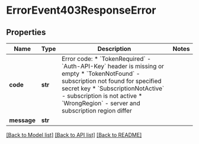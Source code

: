 # ErrorEvent403ResponseError

## Properties
Name | Type | Description | Notes
------------ | ------------- | ------------- | -------------
**code** | **str** | Error code:  * &#x60;TokenRequired&#x60; - &#x60;Auth-API-Key&#x60; header is missing or empty  * &#x60;TokenNotFound&#x60; - subscription not found for specified secret key  * &#x60;SubscriptionNotActive&#x60; - subscription is not active  * &#x60;WrongRegion&#x60; - server and subscription region differ  | 
**message** | **str** |  | 

[[Back to Model list]](../README.md#documentation-for-models) [[Back to API list]](../README.md#documentation-for-api-endpoints) [[Back to README]](../README.md)

